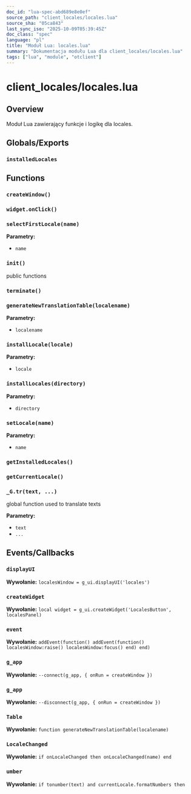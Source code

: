 ```yaml
---
doc_id: "lua-spec-abd689e8e0ef"
source_path: "client_locales/locales.lua"
source_sha: "05ca843"
last_sync_iso: "2025-10-09T05:39:45Z"
doc_class: "spec"
language: "pl"
title: "Moduł Lua: locales.lua"
summary: "Dokumentacja modułu Lua dla client_locales/locales.lua"
tags: ["lua", "module", "otclient"]
---
```


# client_locales/locales.lua

## Overview

Moduł Lua zawierający funkcje i logikę dla locales.

## Globals/Exports

### `installedLocales`

## Functions

### `createWindow()`

### `widget.onClick()`

### `selectFirstLocale(name)`

**Parametry:**

- `name`

### `init()`

public functions

### `terminate()`

### `generateNewTranslationTable(localename)`

**Parametry:**

- `localename`

### `installLocale(locale)`

**Parametry:**

- `locale`

### `installLocales(directory)`

**Parametry:**

- `directory`

### `setLocale(name)`

**Parametry:**

- `name`

### `getInstalledLocales()`

### `getCurrentLocale()`

### `_G.tr(text, ...)`

global function used to translate texts

**Parametry:**

- `text`
- `...`

## Events/Callbacks

### `displayUI`

**Wywołanie:** `localesWindow = g_ui.displayUI('locales')`

### `createWidget`

**Wywołanie:** `local widget = g_ui.createWidget('LocalesButton', localesPanel)`

### `event`

**Wywołanie:** `addEvent(function() addEvent(function() localesWindow:raise() localesWindow:focus() end) end)`

### `g_app`

**Wywołanie:** `--connect(g_app, { onRun = createWindow })`

### `g_app`

**Wywołanie:** `--disconnect(g_app, { onRun = createWindow })`

### `Table`

**Wywołanie:** `function generateNewTranslationTable(localename)`

### `LocaleChanged`

**Wywołanie:** `if onLocaleChanged then onLocaleChanged(name) end`

### `umber`

**Wywołanie:** `if tonumber(text) and currentLocale.formatNumbers then`

